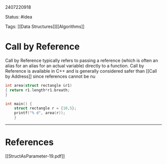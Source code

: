 2407220918

Status: #idea

Tags: [[Data Structures]][[Algorithms]]

# Call by Reference

Call by Reference typically refers to passing a reference (which is often an alias for an alias for an actual variable) directly to a function. Call by Reference is available in C++ and is generally considered safer than  [[Call by Address]] since references cannot be nu
```c++
int area(struct rectangle &r1) 
{ return r1.length*r1.breath; 
} 

int main() { 
	struct rectangle r = {10,5}; 
	printf("% d", area(r)); 
	}
```



---
# References
[[StructAsParameter-19.pdf]]